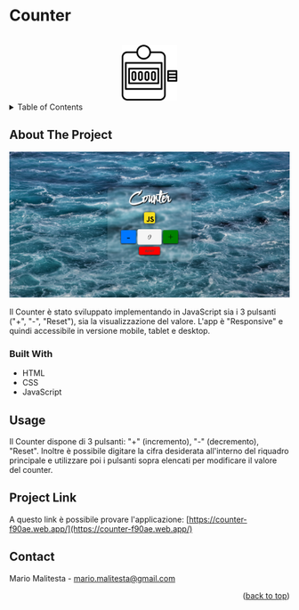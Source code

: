 # Counter

<div id="top"></div>



<!-- PROJECT LOGO -->
<br />
<div align="center">
  <a href="https://github.com/Mario3999/Counter">
    <img src="assets/img/pitch-counter.png" alt="Logo" width="100" height="100">
  </a>

</div>



<!-- TABLE OF CONTENTS -->
<details>
  <summary>Table of Contents</summary>
  <ol>
    <li>
      <a href="#about-the-project">About The Project</a>
      <ul>
        <li><a href="#built-with">Built With</a></li>
      </ul>
    </li>
    <li><a href="#usage">Usage</a></li>
    <li><a href="#project-link">Project Link</a></li>
    <li><a href="#contact">Contact</a></li>
  </ol>
</details>


<!-- ABOUT THE PROJECT -->
## About The Project

<img src="assets/img/Readme-Home.png" alt="" width="" height=""></img>

Il Counter è stato sviluppato implementando in JavaScript sia i 3 pulsanti ("+", "-", "Reset"), sia la visualizzazione del valore. L'app è "Responsive" e quindi accessibile in versione mobile, tablet e desktop.

### Built With

* HTML
* CSS
* JavaScript

<!-- USAGE EXAMPLES -->
## Usage

Il Counter dispone di 3 pulsanti: "+" (incremento), "-" (decremento), "Reset".
Inoltre è possibile digitare la cifra desiderata all'interno del riquadro principale e utilizzare poi i pulsanti sopra elencati per modificare il valore del counter.

## Project Link

A questo link è possibile provare l'applicazione: [https://counter-f90ae.web.app/](https://counter-f90ae.web.app/)


<!-- CONTACT -->
## Contact

Mario Malitesta - mario.malitesta@gmail.com

<p align="right">(<a href="#top">back to top</a>)</p>
